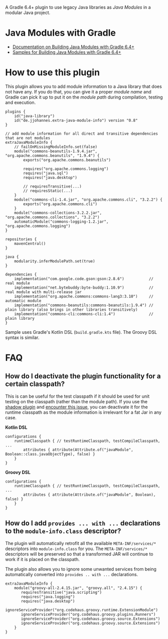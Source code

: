 A Gradle 6.4+ plugin to use legacy Java libraries as _Java Modules_ in a modular Java project.

# Java Modules with Gradle

- [Documentation on Building Java Modules with Gradle 6.4+](https://docs.gradle.org/current/userguide/java_library_plugin.html#sec:java_library_modular)
- [Samples for Building Java Modules with Gradle 6.4+](https://docs.gradle.org/current/samples/index.html#java_modules)

# How to use this plugin

This plugin allows you to add module information to a Java library that does not have any.
If you do that, you can give it a proper _module name_ and Gradle can pick it up to put it on the _module path_ during compilation, testing and execution.

```
plugins {
    id("java-library")
    id("de.jjohannes.extra-java-module-info") version "0.8"
}

// add module information for all direct and transitive dependencies that are not modules
extraJavaModuleInfo {
    // failOnMissingModuleInfo.set(false)
    module("commons-beanutils-1.9.4.jar", "org.apache.commons.beanutils", "1.9.4") {
        exports("org.apache.commons.beanutils")
        
        requires("org.apache.commons.logging")
        requires("java.sql")
        requires("java.desktop")
        
        // requiresTransitive(...)
        // requiresStatic(...)
    }
    module("commons-cli-1.4.jar", "org.apache.commons.cli", "3.2.2") {
        exports("org.apache.commons.cli")
    }
    module("commons-collections-3.2.2.jar", "org.apache.commons.collections", "3.2.2")
    automaticModule("commons-logging-1.2.jar", "org.apache.commons.logging")
}

repositories {
    mavenCentral()
}

java {
    modularity.inferModulePath.set(true)
}

dependencies {
    implementation("com.google.code.gson:gson:2.8.6")           // real module
    implementation("net.bytebuddy:byte-buddy:1.10.9")           // real module with multi-release jar
    implementation("org.apache.commons:commons-lang3:3.10")     // automatic module
    implementation("commons-beanutils:commons-beanutils:1.9.4") // plain library (also brings in other libraries transitively)
    implementation("commons-cli:commons-cli:1.4")               // plain library        
}
```

Sample uses Gradle's Kotlin DSL (`build.gradle.kts` file). The Groovy DSL syntax is similar.

# FAQ

## How do I deactivate the plugin functionality for a certain classpath?

This is can be useful for the test classpath if it should be used for unit testing on the classpath (rather than the module path).
If you use the [shadow plugin](https://plugins.gradle.org/plugin/com.github.johnrengelman.shadow) and [encounter this issue](https://github.com/jjohannes/extra-java-module-info/issues/7),
you can deactivate it for the runtime classpath as the module information is irrelevant for a fat Jar in any case.

**Kotlin DSL**
```
configurations {
    runtimeClasspath { // testRuntimeClasspath, testCompileClasspath, ... 
        attributes { attribute(Attribute.of("javaModule", Boolean::class.javaObjectType), false) }
    }
}
```

**Groovy DSL**
```
configurations {
    runtimeClasspath { // testRuntimeClasspath, testCompileClasspath, ... 
        attributes { attribute(Attribute.of("javaModule", Boolean), false) }
    }
}
```

## How do I add `provides ... with ...` declarations to the `module-info.class` descriptor?

The plugin will automatically retrofit all the available `META-INF/services/*` descriptors into `module-info.class` for you. The `META-INF/services/*` descriptors will be preserved so that a transformed JAR will continue to work if it is placed on the classpath.

The plugin also allows you to ignore some unwanted services from being automatically converted into `provides .. with ...` declarations. 

```
extraJavaModuleInfo {               
    module("groovy-all-2.4.15.jar", "groovy.all", "2.4.15") {
       requiresTransitive("java.scripting")
       requires("java.logging")
       requires("java.desktop")
       ignoreServiceProvider("org.codehaus.groovy.runtime.ExtensionModule")
       ignoreServiceProvider("org.codehaus.groovy.plugins.Runners")
       ignoreServiceProvider("org.codehaus.groovy.source.Extensions")
       ignoreServiceProvider("org.codehaus.groovy.source.Extensions")
    }
}
```
